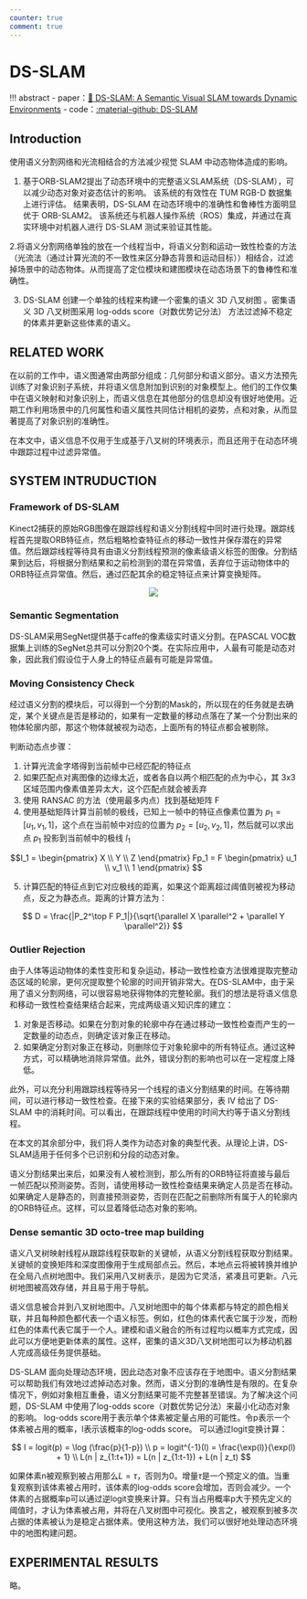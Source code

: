```yaml
---
counter: true
comment: true
---
```


# DS-SLAM

!!! abstract
    - paper：[:book: DS-SLAM: A Semantic Visual SLAM towards Dynamic Environments](https://arxiv.org/ftp/arxiv/papers/1809/1809.08379.pdf)
    - code：[:material-github: DS-SLAM](https://github.com/ivipsourcecode/DS-SLAM)

## Introduction

使用语义分割网络和光流相结合的方法减少视觉 SLAM 中动态物体造成的影响。

1. 基于ORB-SLAM2提出了动态环境中的完整语义SLAM系统（DS-SLAM），可以减少动态对象对姿态估计的影响。 该系统的有效性在 TUM RGB-D 数据集 上进行评估。 结果表明，DS-SLAM 在动态环境中的准确性和鲁棒性方面明显优于 ORB-SLAM2。 该系统还与机器人操作系统（ROS）集成，并通过在真实环境中对机器人进行 DS-SLAM 测试来验证其性能。

2.将语义分割网络单独的放在一个线程当中，将语义分割和运动一致性检查的方法（光流法（通过计算光流的不一致性来区分静态背景和运动目标））相结合，过滤掉场景中的动态物体。从而提高了定位模块和建图模块在动态场景下的鲁棒性和准确性。

3. DS-SLAM 创建一个单独的线程来构建一个密集的语义 3D 八叉树图 。密集语义 3D 八叉树图采用 log-odds score（对数优势记分法） 方法过滤掉不稳定的体素并更新这些体素的语义。

## RELATED WORK

在以前的工作中，语义图通常由两部分组成：几何部分和语义部分。语义方法预先训练了对象识别子系统，并将语义信息附加到识别的对象模型上。他们的工作仅集中在语义映射和对象识别上，而语义信息在其他部分的信息却没有很好地使用。近期工作利用场景中的几何属性和语义属性共同估计相机的姿势，点和对象，从而显著提高了对象识别的准确性。

在本文中，语义信息不仅用于生成基于八叉树的环境表示，而且还用于在动态环境中跟踪过程中过滤异常值。


## SYSTEM INTRUDUCTION

### Framework of DS-SLAM

Kinect2捕获的原始RGB图像在跟踪线程和语义分割线程中同时进行处理。跟踪线程首先提取ORB特征点，然后粗略检查特征点的移动一致性并保存潜在的异常值。然后跟踪线程等待具有由语义分割线程预测的像素级语义标签的图像。分割结果到达后，将根据分割结果和之前检测到的潜在异常值，丢弃位于运动物体中的ORB特征点异常值。然后，通过匹配其余的稳定特征点来计算变换矩阵。

<center><img src="https://note.jujimeizuo.cn/assets/images/cv/slam/DS-SLAM-1.jpg"></center>

### Semantic Segmentation

DS-SLAM采用SegNet提供基于caffe的像素级实时语义分割。在PASCAL VOC数据集上训练的SegNet总共可以分割20个类。在实际应用中，人最有可能是动态对象，因此我们假设位于人身上的特征点最有可能是异常值。

### Moving Consistency Check

经过语义分割的模块后，可以得到一个分割的Mask的，所以现在的任务就是去确定，某个关键点是否是移动的，如果有一定数量的移动点落在了某一个分割出来的物体轮廓内部，那这个物体就被视为动态，上面所有的特征点都会被剔除。

判断动态点步骤：

1. 计算光流金字塔得到当前帧中已经匹配的特征点
2. 如果匹配点对离图像的边缘太近，或者各自以两个相匹配的点为中心，其 3x3 区域范围内像素值差异太大，这个匹配点就会被丢弃
3. 使用 RANSAC 的方法（使用最多内点）找到基础矩阵 F
4. 使用基础矩阵计算当前帧的极线，已知上一帧中的特征点像素位置为 $p_1=[u_1, v_1, 1]$，这个点在当前帧中对应的位置为 $p_2=[u_2, v_2, 1]$，然后就可以求出点 $p_1$ 投影到当前帧中的极线 $I_1$

$$I_1 =
\begin{pmatrix}
X \\
Y \\
Z
\end{pmatrix}
Fp_1 = 
F
\begin{pmatrix}
u_1 \\
v_1 \\
1
\end{pmatrix}
$$

5. 计算匹配的特征点到它对应极线的距离，如果这个距离超过阈值则被视为移动点，反之为静态点。距离的计算方法为：

$$
D = \frac{|P_2^\top F P_1|}{\sqrt{\parallel X \parallel^2 + \parallel Y \parallel^2}}
$$

### Outlier Rejection

由于人体等运动物体的柔性变形和复杂运动，移动一致性检查方法很难提取完整动态区域的轮廓，更何况提取整个轮廓的时间开销非常大。在DS-SLAM中，由于采用了语义分割网络，可以很容易地获得物体的完整轮廓。我们的想法是将语义信息和移动一致性检查结果结合起来，完成两级语义知识库的建立：

1. 对象是否移动。如果在分割对象的轮廓中存在通过移动一致性检查而产生的一定数量的动态点，则确定该对象正在移动。
2. 如果确定分割对象正在移动，则删除位于对象轮廓中的所有特征点。通过这种方式，可以精确地消除异常值。此外，错误分割的影响也可以在一定程度上降低。

此外，可以充分利用跟踪线程等待另一个线程的语义分割结果的时间。在等待期间，可以进行移动一致性检查。在接下来的实验结果部分，表 IV 给出了 DS-SLAM 中的消耗时间。可以看出，在跟踪线程中使用的时间大约等于语义分割线程。

在本文的其余部分中，我们将人类作为动态对象的典型代表。从理论上讲，DS-SLAM适用于任何多个已识别和分段的动态对象。

语义分割结果出来后，如果没有人被检测到，那么所有的ORB特征将直接与最后一帧匹配以预测姿势。否则，请使用移动一致性检查结果来确定人员是否在移动。如果确定人是静态的，则直接预测姿势，否则在匹配之前删除所有属于人的轮廓内的ORB特征点。这样，可以显着降低动态对象的影响。

### Dense semantic 3D octo-tree map building

语义八叉树映射线程从跟踪线程获取新的关键帧，从语义分割线程获取分割结果。关键帧的变换矩阵和深度图像用于生成局部点云。然后，本地点云将被转换并维护在全局八点树地图中。我们采用八叉树表示，是因为它灵活，紧凑且可更新。八元树地图被高效存储，并且易于用于导航。

语义信息被合并到八叉树地图中。八叉树地图中的每个体素都与特定的颜色相关联，并且每种颜色都代表一个语义标签。例如，红色的体素代表它属于沙发，而粉红色的体素代表它属于一个人。建模和语义融合的所有过程均以概率方式完成，因此可以方便地更新体素的属性。这样，密集的语义3D八叉树地图可以为移动机器人完成高级任务提供基础。

DS-SLAM 面向处理动态环境，因此动态对象不应该存在于地图中。语义分割结果可以帮助我们有效地过滤掉动态对象。然而，语义分割的准确性是有限的。在复杂情况下，例如对象相互重叠，语义分割结果可能不完整甚至错误。为了解决这个问题，DS-SLAM 中使用了log-odds score（对数优势记分法）来最小化动态对象的影响。 log-odds score用于表示单个体素被定量占用的可能性。令p表示一个体素被占用的概率，l表示该概率的log-odds score。  可以通过logit变换计算：

$$
l = logit(p) = \log (\frac{p}{1-p}) \\
p = logit^{-1}(l) = \frac{\exp(l)}{\exp(l) + 1} \\
L(n | z_{1:t+1}) = L(n | z_{1:t-1}) + L(n | z_t)
$$

如果体素n被观察到被占用那么$L=\tau$，否则为0。增量$\tau$是一个预定义的值。当重复观察到该体素被占用时，该体素的log-odds score会增加，否则会减少。一个体素的占据概率p可以通过逆logit变换来计算。只有当占用概率p大于预先定义的阈值时，才认为体素被占用，并将在八叉树图中可视化。换言之，被观察到被多次占据的体素被认为是稳定占据体素。使用这种方法，我们可以很好地处理动态环境中的地图构建问题。

## EXPERIMENTAL RESULTS

略。